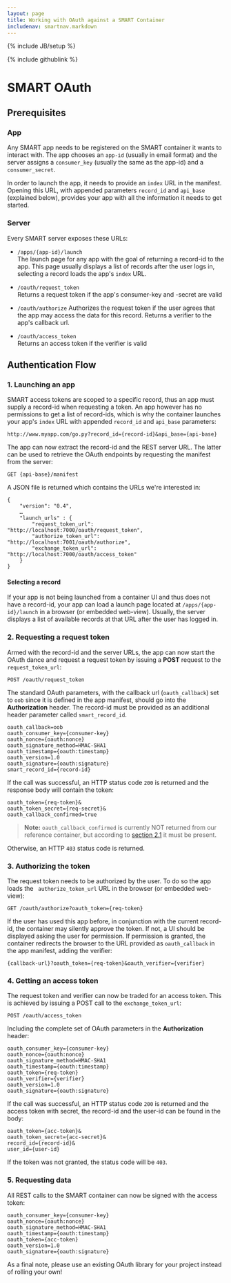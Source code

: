 ```yaml
---
layout: page
title: Working with OAuth against a SMART Container
includenav: smartnav.markdown
---
```

{% include JB/setup %}
<div id="toc"></div>

<div class='simple_small_box'>{% include githublink %}</div>

SMART OAuth
===========


Prerequisites
-------------

### App ###

Any SMART app needs to be registered on the SMART container it wants to interact
with. The app chooses an `app-id` (usually in email format) and the server
assigns a `consumer_key` (usually the same as the app-id) and a `consumer_secret`.

In order to launch the app, it needs to provide an `index` URL in the manifest.
Opening this URL, with appended parameters `record_id` and `api_base` (explained
below), provides your app with all the information it needs to get started.


### Server ###

Every SMART server exposes these URLs:

- `/apps/{app-id}/launch`   
  The launch page for any app with the goal of returning a record-id to the app.
  This page usually displays a list of records after the user logs in, selecting
  a record loads the app's `index` URL.

- `/oauth/request_token`  
  Returns a request token if the app's consumer-key and -secret are valid

- `/oauth/authorize`
  Authorizes the request token if the user agrees that the app may access the
  data for this record. Returns a verifier to the app's callback url.

- `/oauth/access_token`  
  Returns an access token if the verifier is valid


Authentication Flow
-------------------

### 1. Launching an app ###

SMART access tokens are scoped to a specific record, thus an app must supply a
record-id when requesting a token. An app however has no permissions to get a
list of record-ids, which is why the container launches your app's `index` URL
with appended `record_id` and `api_base` parameters:

    http://www.myapp.com/go.py?record_id={record-id}&api_base={api-base}

The app can now extract the record-id and the REST server URL. The latter can be
used to retrieve the OAuth endpoints by requesting the manifest from the server:

    GET {api-base}/manifest

A JSON file is returned which contains the URLs we're interested in:

    {
        "version": "0.4", 
        …
        "launch_urls" : {
            "request_token_url": "http://localhost:7000/oauth/request_token", 
            "authorize_token_url": "http://localhost:7001/oauth/authorize", 
            "exchange_token_url": "http://localhost:7000/oauth/access_token"
        }
    }


#### Selecting a record ####

If your app is not being launched from a container UI and thus does not have a
record-id, your app can load a launch page located at `/apps/{app-id}/launch` in
a browser (or embedded web-view). Usually, the server displays a list of
available records at that URL after the user has logged in.


### 2. Requesting a request token ###

Armed with the record-id and the server URLs, the app can now start the OAuth
dance and request a request token by issuing a **POST** request to the
`request_token_url`:

    POST /oauth/request_token

The standard OAuth parameters, with the callback url (`oauth_callback`) set to
`oob` since it is defined in the app manifest, should go into the
**Authorization** header. The record-id must be provided as an additional header
parameter called `smart_record_id`.

    oauth_callback=oob
    oauth_consumer_key={consumer-key}
    oauth_nonce={oauth:nonce}
    oauth_signature_method=HMAC-SHA1
    oauth_timestamp={oauth:timestamp}
    oauth_version=1.0
    oauth_signature={oauth:signature}
    smart_record_id={record-id}

If the call was successful, an HTTP status code `200` is returned and the
response body will contain the token:

    oauth_token={req-token}&
    oauth_token_secret={req-secret}&
    oauth_callback_confirmed=true

> **Note:** `oauth_callback_confirmed` is currently NOT returned from our
> reference container, but according to [section 2.1](http://tools.ietf.org/html/rfc5849#section-2.1)
> it must be present.

Otherwise, an HTTP `403` status code is returned.


### 3. Authorizing the token ###

The request token needs to be authorized by the user. To do so the app loads the
` authorize_token_url` URL in the browser (or embedded web-view):

    GET /oauth/authorize?oauth_token={req-token}

If the user has used this app before, in conjunction with the current record-id,
the container may silently approve the token. If not, a UI should be displayed
asking the user for permission. If permission is granted, the container
redirects the browser to the URL provided as `oauth_callback` in the app
manifest, adding the verifier:

    {callback-url}?oauth_token={req-token}&oauth_verifier={verifier}


### 4. Getting an access token ###

The request token and verifier can now be traded for an access token. This is
achieved by issuing a POST call to the `exchange_token_url`:

    POST /oauth/access_token

Including the complete set of OAuth parameters in the **Authorization** header:

    oauth_consumer_key={consumer-key}
    oauth_nonce={oauth:nonce}
    oauth_signature_method=HMAC-SHA1
    oauth_timestamp={oauth:timestamp}
    oauth_token={req-token}
    oauth_verifier={verifier}
    oauth_version=1.0
    oauth_signature={oauth:signature}

If the call was successful, an HTTP status code `200` is returned and the access
token with secret, the record-id and the user-id can be found in the body:

    oauth_token={acc-token}&
    oauth_token_secret={acc-secret}&
    record_id={record-id}&
    user_id={user-id}

If the token was not granted, the status code will be `403`.


### 5. Requesting data ###

All REST calls to the SMART container can now be signed with the access token:

    oauth_consumer_key={consumer-key}
    oauth_nonce={oauth:nonce}
    oauth_signature_method=HMAC-SHA1
    oauth_timestamp={oauth:timestamp}
    oauth_token={acc-token}
    oauth_version=1.0
    oauth_signature={oauth:signature}


As a final note, please use an existing OAuth library for your project instead
of rolling your own!
